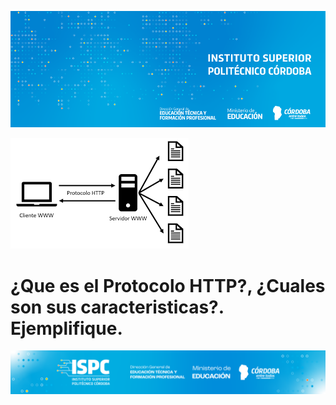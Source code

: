 ![Banner](/assets/BannerISPC.png)

![HTTP](/assets/Protocolo%20HTTP.png)
# ¿Que es el Protocolo HTTP?, ¿Cuales son sus caracteristicas?. Ejemplifique.


![Final](/assets/Curso%20ISPC%20final.png)